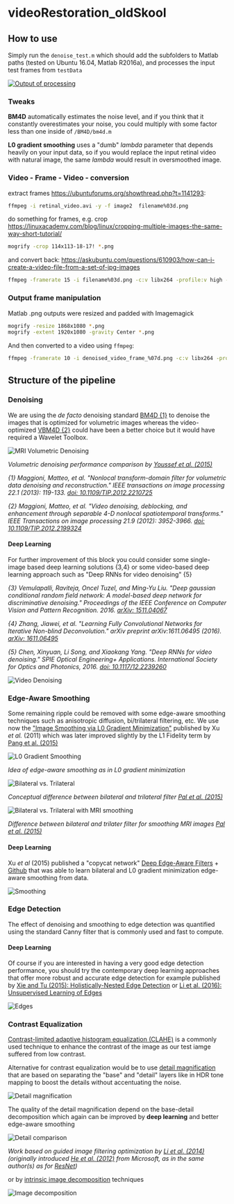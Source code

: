# videoRestoration_oldSkool

## How to use

Simply run the `denoise_test.m` which should add the subfolders to Matlab paths (tested on Ubuntu 16.04, Matlab R2016a), and processes the input test frames from `testData`

[![Output of processing](https://github.com/petteriTeikari/videoRestoration_oldSkool/blob/master/imgs/youtube.png)](https://www.youtube.com/watch?v=4FyJeGdhpZk)

### Tweaks

**BM4D** automatically estimates the noise level, and if you think that it constantly overestimates your noise, you could multiply with some factor less than one inside of `/BM4D/bm4d.m`

**L0 gradient smoothing** uses a "dumb" *lambda* parameter that depends heavily on your input data, so if you would replace the input retinal video with natural image, the same *lambda* would result in oversmoothed image.

### Video - Frame - Video - conversion

extract frames
https://ubuntuforums.org/showthread.php?t=1141293:
```bash
ffmpeg -i retinal_video.avi -y -f image2  filename%03d.png
```

do something for frames, e.g. crop
https://linuxacademy.com/blog/linux/cropping-multiple-images-the-same-way-short-tutorial/
```bash
mogrify -crop 114x113-18-17! *.png
```

and convert back:
https://askubuntu.com/questions/610903/how-can-i-create-a-video-file-from-a-set-of-jpg-images
```bash
ffmpeg -framerate 15 -i filename%03d.png -c:v libx264 -profile:v high -crf 10 -pix_fmt yuv420p output.mp4
```

### Output frame manipulation

Matlab .png outputs were resized and padded with Imagemagick

```bash
mogrify -resize 1868x1080 *.png
mogrify -extent 1920x1080 -gravity Center *.png
```

And then converted to a video using `ffmpeg`:

```bash
ffmpeg -framerate 10 -i denoised_video_frame_%07d.png -c:v libx264 -profile:v high -crf 10 -pix_fmt yuv420p output.mp4
```

## Structure of the pipeline

### Denoising

We are using the *de facto* denoising standard [BM4D {1}](http://www.cs.tut.fi/~foi/GCF-BM3D/) to denoise the images that is optimized for volumetric images whereas the video-optimized [VBM4D {2}](http://www.cs.tut.fi/~foi/GCF-BM3D/) could have been a better choice but it would have required a Wavelet Toolbox.

![MRI Volumetric Denoising](https://github.com/petteriTeikari/videoRestoration_oldSkool/blob/master/imgs/youssef2015_MRI_denoising.png)

_Volumetric denoising performance comparison by [Youssef et al. (2015)](https://doi.org/10.1109/TMI.2015.2409265)_

_{1} Maggioni, Matteo, et al. "Nonlocal transform-domain filter for volumetric data denoising and reconstruction." IEEE transactions on image processing 22.1 (2013): 119-133. [doi: 10.1109/TIP.2012.2210725](https://doi.org/10.1109/TIP.2012.2210725)_

_{2} Maggioni, Matteo, et al. "Video denoising, deblocking, and enhancement through separable 4-D nonlocal spatiotemporal transforms." IEEE Transactions on image processing 21.9 (2012): 3952-3966. [doi: 10.1109/TIP.2012.2199324](https://doi.org/10.1109/TIP.2012.2199324)_

#### Deep Learning

For further improvement of this block you could consider some single-image based deep learning solutions {3,4} or some video-based deep learning approach such as "Deep RNNs for video denoising" {5}

_{3} Vemulapalli, Raviteja, Oncel Tuzel, and Ming-Yu Liu. "Deep gaussian conditional random field network: A model-based deep network for discriminative denoising." Proceedings of the IEEE Conference on Computer Vision and Pattern Recognition. 2016. [arXiv: 1511.04067](https://arxiv.org/abs/1511.04067)_

_{4} Zhang, Jiawei, et al. "Learning Fully Convolutional Networks for Iterative Non-blind Deconvolution." arXiv preprint arXiv:1611.06495 (2016). [arXiv: 1611.06495](https://arxiv.org/abs/1611.06495)_

_{5} Chen, Xinyuan, Li Song, and Xiaokang Yang. "Deep RNNs for video denoising." SPIE Optical Engineering+ Applications. International Society for Optics and Photonics, 2016. [doi: 10.1117/12.2239260](https://dx.doi.org/10.1117/12.2239260)_

![Video Denoising](https://github.com/petteriTeikari/videoRestoration_oldSkool/blob/master/imgs/chen2016_videoDenoising.png)


### Edge-Aware Smoothing

Some remaining ripple could be removed with some edge-aware smoothing techniques such as anisotropic diffusion, bi/trilateral filtering, etc. We use now the ["Image Smoothing via L0 Gradient Minimization"](http://www.cse.cuhk.edu.hk/~leojia/projects/L0smoothing/) published by Xu *et al.* (2011) which was later improved slightly by the L1 Fidelity term by [Pang et al. (2015)](https://doi.org/10.1371/journal.pone.0138682)

![L0 Gradient Smoothing](https://github.com/petteriTeikari/videoRestoration_oldSkool/blob/master/imgs/edgeAwareIdea.jpg)

_Idea of edge-aware smoothing as in L0 gradient minimization_

![Bilateral vs. Trilateral](https://github.com/petteriTeikari/videoRestoration_oldSkool/blob/master/imgs/bi-trilateral_filtering.png)

_Conceptual difference between bilateral and trilateral filter [Pal et al. (2015)](https://arxiv.org/abs/1503.07297)_

![Bilateral vs. Trilateral with MRI smoothing](https://github.com/petteriTeikari/videoRestoration_oldSkool/blob/master/imgs/MRI_biAndTrilateral.png)

_Difference between bilateral and trilater filter for smoothing MRI images [Pal et al. (2015)](https://arxiv.org/abs/1503.07297)_

#### Deep Learning

Xu *et al* (2015) published a "copycat network" [Deep Edge-Aware Filters](http://lxu.me/projects/deepeaf/) + [Github](https://github.com/jimmy-ren/vcnn_double-bladed/tree/master/applications/deep_edge_aware_filters) that was able to learn bilateral and L0 gradient minimization edge-aware smoothing from data.

![Smoothing](https://github.com/petteriTeikari/videoRestoration_oldSkool/blob/master/imgs/Xu2015_edgeAware.png)

### Edge Detection

The effect of denoising and smoothing to edge detection was quantified using the standard Canny filter that is commonly used and fast to compute.

#### Deep Learning

Of course if you are interested in having a very good edge detection performance, you should try the contemporary deep learning approaches that offer more robust and accurate edge detection for example published by [Xie and Tu (2015): Holistically-Nested Edge Detection](http://www.cv-foundation.org/openaccess/content_iccv_2015/html/Xie_Holistically-Nested_Edge_Detection_ICCV_2015_paper.html) or [Li et al. (2016): Unsupervised Learning of Edges](http://www.cv-foundation.org/openaccess/content_cvpr_2016/html/Li_Unsupervised_Learning_of_CVPR_2016_paper.html)

![Edges](https://github.com/petteriTeikari/videoRestoration_oldSkool/blob/master/imgs/xie2015_hed_performance.png)

### Contrast Equalization

[Contrast-limited adaptive histogram equalization (CLAHE)](http://www.cs.utah.edu/~sujin/courses/reports/cs6640/project2/clahe.html) is a commonly used technique to enhance the contrast of the image as our test iamge suffered from low contrast.

Alternative for contrast equalization would be to use [detail magnification](http://www.cse.cuhk.edu.hk/~leojia/projects/L0smoothing/ToneMapping.htm) that are based on separating the "base" and "detail" layers like in HDR tone mapping to boost the details without accentuating the noise. 

![Detail magnification](https://github.com/petteriTeikari/videoRestoration_oldSkool/blob/master/imgs/xu_detailMagnification.png)

The quality of the detail magnification depend on the base-detail decomposition which again can be improved by **deep learning** and better edge-aware smoothing 

![Detail comparison](https://github.com/petteriTeikari/videoRestoration_oldSkool/blob/master/imgs/detailEnhancement_comparison.png)

_Work based on guided image filtering optimization by [Li et al. (2014)](https://doi.org/10.1109/TIP.2014.2371234) (originally introduced [He et al. (2012)](https://doi.org/10.1109/TPAMI.2012.213) from Microsoft, as in the same author(s) as for [ResNet](https://scholar.google.co.uk/scholar?q=Deep+residual+learning+for+image+recognition&btnG=&hl=en&as_sdt=0%2C5))_

or by [intrinsic image decomposition](https://arxiv.org/abs/1612.07899) techniques

![Image decomposition](https://github.com/petteriTeikari/videoRestoration_oldSkool/blob/master/imgs/lettry2016_decomposition.png)
